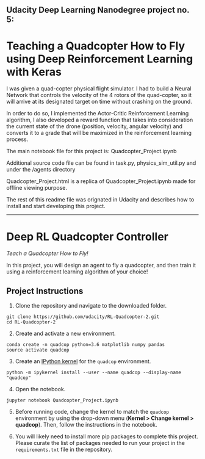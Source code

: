 ## Udacity Deep Learning Nanodegree project no. 5:
Teaching a Quadcopter How to Fly using Deep Reinforcement Learning with Keras
======================================================

I was given a quad-copter physical flight simulator. I had to build a Neural Network that controls the velocity of the 4 rotors of the quad-copter, so it will arrive at its designated target on time without crashing on the ground.

In order to do so, I implemented the Actor-Critic Reinforcement Learning algorithm, I also developed a reward function that takes into consideration the current state of the drone (position, velocity, angular velocity) and converts it to a grade that will be maximized in the reinforcement learning process.

The main notebook file for this project is: Quadcopter_Project.ipynb

Additional source code file can be found in task.py, physics_sim_util.py and under the /agents directory

Quadcopter_Project.html is a replica of Quadcopter_Project.ipynb made for offline viewing purpose.

The rest of this readme file was orignated in Udacity and describes how to install and start developing this project.

*********************************************

# Deep RL Quadcopter Controller

*Teach a Quadcopter How to Fly!*

In this project, you will design an agent to fly a quadcopter, and then train it using a reinforcement learning algorithm of your choice! 

## Project Instructions

1. Clone the repository and navigate to the downloaded folder.

```
git clone https://github.com/udacity/RL-Quadcopter-2.git
cd RL-Quadcopter-2
```

2. Create and activate a new environment.

```
conda create -n quadcop python=3.6 matplotlib numpy pandas
source activate quadcop
```

3. Create an [IPython kernel](http://ipython.readthedocs.io/en/stable/install/kernel_install.html) for the `quadcop` environment. 
```
python -m ipykernel install --user --name quadcop --display-name "quadcop"
```

4. Open the notebook.
```
jupyter notebook Quadcopter_Project.ipynb
```

5. Before running code, change the kernel to match the `quadcop` environment by using the drop-down menu (**Kernel > Change kernel > quadcop**). Then, follow the instructions in the notebook.

6. You will likely need to install more pip packages to complete this project.  Please curate the list of packages needed to run your project in the `requirements.txt` file in the repository.
